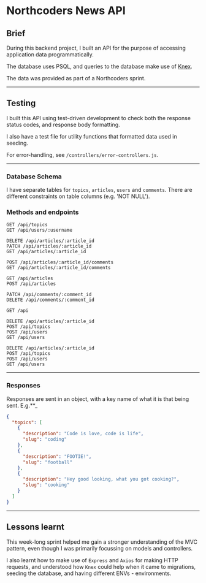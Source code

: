 # Northcoders News API

## Brief

During this backend project, I built an API for the purpose of accessing application data programmatically. 

The database uses PSQL, and queries to the database make use of [Knex](https://knexjs.org).

The data was provided as part of a Northcoders sprint. 

___

## Testing

I built this API using test-driven development to check both the response status codes, and response body formatting.

I also have a test file for utility functions that formatted data used in seeding.

For error-handling, see `/controllers/error-controllers.js`.


___

### Database Schema

I have separate tables for `topics`, `articles`, `users` and `comments`. There are different constraints on table columns (e.g. 'NOT NULL').

### Methods and endpoints

```http
GET /api/topics
GET /api/users/:username

DELETE /api/articles/:article_id
PATCH /api/articles/:article_id
GET /api/articles/:article_id

POST /api/articles/:article_id/comments
GET /api/articles/:article_id/comments

GET /api/articles
POST /api/articles

PATCH /api/comments/:comment_id
DELETE /api/comments/:comment_id

GET /api

DELETE /api/articles/:article_id
POST /api/topics
POST /api/users
GET /api/users

DELETE /api/articles/:article_id
POST /api/topics
POST /api/users
GET /api/users
```

---

### Responses

Responses are sent in an object, with a key name of what it is that being sent. E.g.**_

```json
{
  "topics": [
    {
      "description": "Code is love, code is life",
      "slug": "coding"
    },
    {
      "description": "FOOTIE!",
      "slug": "football"
    },
    {
      "description": "Hey good looking, what you got cooking?",
      "slug": "cooking"
    }
  ]
}
```
---

## Lessons learnt 

This week-long sprint helped me gain a stronger understanding of the MVC pattern, even though I was primarily focussing on models and controllers.

I also learnt how to make use of `Express` and `Axios` for making HTTP requests, and understood how `Knex` could help when it came to migrations, seeding the database, and having different ENVs - environments.

